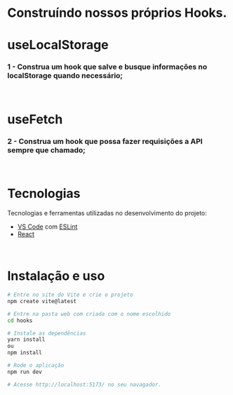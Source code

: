 # **Construíndo nossos próprios Hooks.**

# **useLocalStorage**
### 1 - Construa um hook que salve e busque informações no localStorage quando necessário;
<br>

# **useFetch**
### 2 - Construa um hook que possa fazer requisições a API sempre que chamado;
<br>

# Tecnologias

Tecnologias e ferramentas utilizadas no desenvolvimento do projeto:

- [VS Code](https://code.visualstudio.com/) com [ESLint](https://eslint.org/)
- [React](https://pt-br.reactjs.org/)

<br>

# Instalação e uso

```bash
# Entre no site do Vite e crie o projeto
npm create vite@latest

# Entre na pasta web com criada com o nome escolhido
cd hooks

# Instale as dependências
yarn install
ou 
npm install

# Rode o aplicação
npm run dev 

# Acesse http://localhost:5173/ no seu navagador.
```
